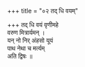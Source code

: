 +++
title = "०२ तद् धि वयम्"

+++
तद् धि वयं वृणीमहे  
वरुण मित्रार्यमन् ।  
यन् नो निर् अंहसो यूयं  
पाथ नेथा च मर्त्यम्  
अति द्विषः ॥